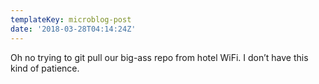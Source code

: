 ```yaml
---
templateKey: microblog-post
date: '2018-03-28T04:14:24Z'
---
```


Oh no trying to git pull our big-ass repo from hotel WiFi. I don’t have this kind of patience.

